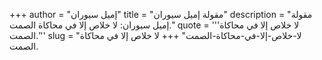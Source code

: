 +++
author = "إميل سيوران"
title = "مقولة إميل سيوران"
description = "مقولة إميل سيوران: لا خلاص إلا في محاكاة الصمت."
quote = '''لا خلاص إلا في محاكاة الصمت.''' 
slug = "لا-خلاص-إلا-في-محاكاة-الصمت"
+++
لا خلاص إلا في محاكاة الصمت.
